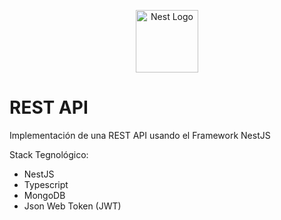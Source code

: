 <p align="center">
  <a href="http://nestjs.com/" target="blank"><img src="https://nestjs.com/img/logo_text.svg" width="100" alt="Nest Logo" /></a>
</p>

# REST API
Implementación de una REST API usando el Framework NestJS

Stack Tegnológico:
- NestJS
- Typescript
- MongoDB
- Json Web Token (JWT)